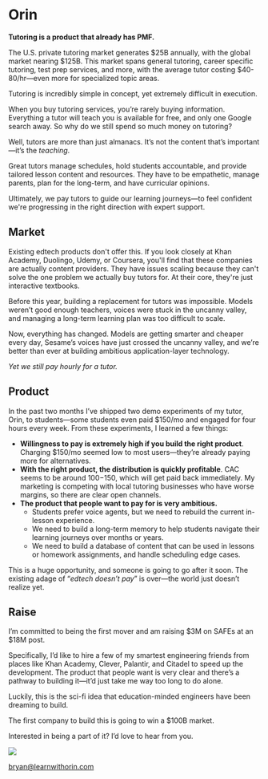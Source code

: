 # Orin

**Tutoring is a product that already has PMF.**

The U.S. private tutoring market generates $25B annually, with the global market nearing $125B. This market spans general tutoring, career specific tutoring, test prep services, and more, with the average tutor costing $40-80/hr—even more for specialized topic areas.

Tutoring is incredibly simple in concept, yet extremely difficult in execution.

When you buy tutoring services, you’re rarely buying information. Everything a tutor will teach you is available for free, and only one Google search away. So why do we still spend so much money on tutoring?

Well, tutors are more than just almanacs. It’s not the content that’s important—it’s the _teaching_.

Great tutors manage schedules, hold students accountable, and provide tailored lesson content and resources. They have to be empathetic, manage parents, plan for the long-term, and have curricular opinions.

Ultimately, we pay tutors to guide our learning journeys—to feel confident we're progressing in the right direction with expert support.

## Market

Existing edtech products don't offer this. If you look closely at Khan Academy, Duolingo, Udemy, or Coursera, you'll find that these companies are actually content providers. They have issues scaling because they can't solve the one problem we actually buy tutors for. At their core, they're just interactive textbooks.

Before this year, building a replacement for tutors was impossible. Models weren’t good enough teachers, voices were stuck in the uncanny valley, and managing a long-term learning plan was too difficult to scale.

Now, everything has changed. Models are getting smarter and cheaper every day, Sesame’s voices have just crossed the uncanny valley, and we’re better than ever at building ambitious application-layer technology.

_Yet we still pay hourly for a tutor._

## Product

In the past two months I’ve shipped two demo experiments of my tutor, Orin, to students—some students even paid $150/mo and engaged for four hours every week. From these experiments, I learned a few things:

- **Willingness to pay is extremely high if you build the right product**. Charging $150/mo seemed low to most users—they’re already paying more for alternatives.
- **With the right product, the distribution is quickly profitable**. CAC seems to be around $100-$150, which will get paid back immediately. My marketing is competing with local tutoring businesses who have worse margins, so there are clear open channels.
- **The product that people want to pay for is very ambitious.**
  - Students prefer voice agents, but we need to rebuild the current in-lesson experience.
  - We need to build a long-term memory to help students navigate their learning journeys over months or years.
  - We need to build a database of content that can be used in lessons or homework assignments, and handle scheduling edge cases.

This is a huge opportunity, and someone is going to go after it soon. The existing adage of “_edtech doesn’t pay_” is over—the world just doesn’t realize yet.

## Raise

I’m committed to being the first mover and am raising $3M on SAFEs at an $18M post.

Specifically, I’d like to hire a few of my smartest engineering friends from places like Khan Academy, Clever, Palantir, and Citadel to speed up the development. The product that people want is very clear and there’s a pathway to building it—it’d just take me way too long to do alone.

Luckily, this is the sci-fi idea that education-minded engineers have been dreaming to build.

The first company to build this is going to win a $100B market.

Interested in being a part of it? I’d love to hear from you.

<img src="/signature.png" style="max-width: 150px;" />

<a href="mailto:bryan@learnwithorin.com" style="text-decoration: none;">bryan@learnwithorin.com</a>
